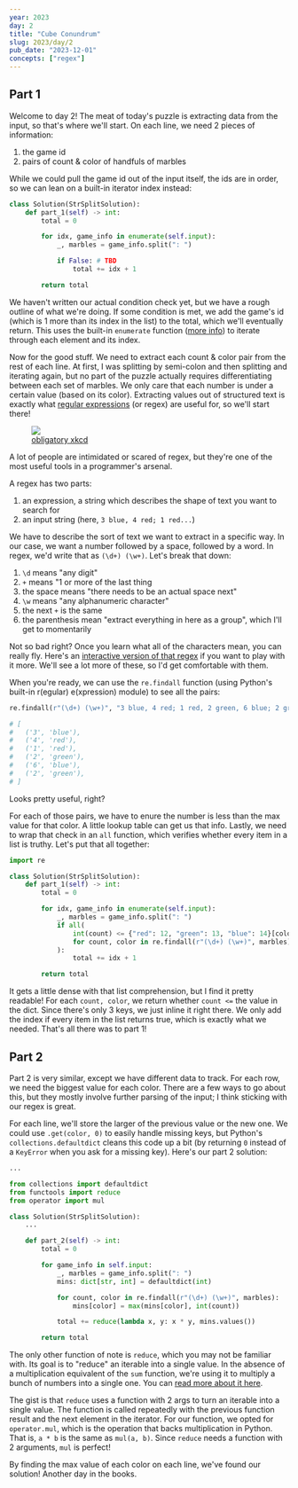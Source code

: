 ```yaml
---
year: 2023
day: 2
title: "Cube Conundrum"
slug: 2023/day/2
pub_date: "2023-12-01"
concepts: ["regex"]
---
```


## Part 1

Welcome to day 2! The meat of today's puzzle is extracting data from the input, so that's where we'll start. On each line, we need 2 pieces of information:

1. the game id
2. pairs of count & color of handfuls of marbles

While we could pull the game id out of the input itself, the ids are in order, so we can lean on a built-in iterator index instead:

```py
class Solution(StrSplitSolution):
    def part_1(self) -> int:
        total = 0

        for idx, game_info in enumerate(self.input):
            _, marbles = game_info.split(": ")

            if False: # TBD
                total += idx + 1

        return total
```

We haven't written our actual condition check yet, but we have a rough outline of what we're doing. If some condition is met, we add the game's id (which is 1 more than its index in the list) to the total, which we'll eventually return. This uses the built-in `enumerate` function ([more info](https://realpython.com/python-enumerate/)) to iterate through each element and its index.

Now for the good stuff. We need to extract each count & color pair from the rest of each line. At first, I was splitting by semi-colon and then splitting and iterating again, but no part of the puzzle actually requires differentiating between each set of marbles. We only care that each number is under a certain value (based on its color). Extracting values out of structured text is exactly what [regular expressions](https://realpython.com/regex-python/) (or regex) are useful for, so we'll start there!

<figure>
  <img src="https://imgs.xkcd.com/comics/perl_problems.png" />
  <figcaption><a href="https://xkcd.com/1171/">obligatory xkcd</a></figcaption>
</figure>

A lot of people are intimidated or scared of regex, but they're one of the most useful tools in a programmer's arsenal.

A regex has two parts:

1. an expression, a string which describes the shape of text you want to search for
2. an input string (here, `3 blue, 4 red; 1 red...`)

We have to describe the sort of text we want to extract in a specific way. In our case, we want a number followed by a space, followed by a word. In regex, we'd write that as `(\d+) (\w+)`. Let's break that down:

1. `\d` means "any digit"
2. `+` means "1 or more of the last thing
3. the space means "there needs to be an actual space next"
4. `\w` means "any alphanumeric character"
5. the next `+` is the same
6. the parenthesis mean "extract everything in here as a group", which I'll get to momentarily

Not so bad right? Once you learn what all of the characters mean, you can really fly. Here's an [interactive version of that regex](https://regex101.com/r/ujv6r7/1) if you want to play with it more. We'll see a lot more of these, so I'd get comfortable with them.

When you're ready, we can use the `re.findall` function (using Python's built-in r(egular) e(xpression) module) to see all the pairs:

```py
re.findall(r"(\d+) (\w+)", "3 blue, 4 red; 1 red, 2 green, 6 blue; 2 green")

# [
#   ('3', 'blue'),
#   ('4', 'red'),
#   ('1', 'red'),
#   ('2', 'green'),
#   ('6', 'blue'),
#   ('2', 'green'),
# ]
```

Looks pretty useful, right?

For each of those pairs, we have to enure the number is less than the max value for that color. A little lookup table can get us that info. Lastly, we need to wrap that check in an `all` function, which verifies whether every item in a list is truthy. Let's put that all together:

```py ins={1, 9-12}
import re

class Solution(StrSplitSolution):
    def part_1(self) -> int:
        total = 0

        for idx, game_info in enumerate(self.input):
            _, marbles = game_info.split(": ")
            if all(
                int(count) <= {"red": 12, "green": 13, "blue": 14}[color]
                for count, color in re.findall(r"(\d+) (\w+)", marbles)
            ):
                total += idx + 1

        return total
```

It gets a little dense with that list comprehension, but I find it pretty readable! For each `count, color`, we return whether `count <=` the value in the dict. Since there's only 3 keys, we just inline it right there. We only add the index if every item in the list returns true, which is exactly what we needed. That's all there was to part 1!

## Part 2

Part 2 is very similar, except we have different data to track. For each row, we need the biggest value for each color. There are a few ways to go about this, but they mostly involve further parsing of the input; I think sticking with our regex is great.

For each line, we'll store the larger of the previous value or the new one. We could use `.get(color, 0)` to easily handle missing keys, but Python's `collections.defaultdict` cleans this code up a bit (by returning `0` instead of a `KeyError` when you ask for a missing key). Here's our part 2 solution:

```py ins={3-5, 15,18,20}
...

from collections import defaultdict
from functools import reduce
from operator import mul

class Solution(StrSplitSolution):
    ...

    def part_2(self) -> int:
        total = 0

        for game_info in self.input:
            _, marbles = game_info.split(": ")
            mins: dict[str, int] = defaultdict(int)

            for count, color in re.findall(r"(\d+) (\w+)", marbles):
                mins[color] = max(mins[color], int(count))

            total += reduce(lambda x, y: x * y, mins.values())

        return total
```

The only other function of note is `reduce`, which you may not be familiar with. Its goal is to "reduce" an iterable into a single value. In the absence of a multiplication equivalent of the `sum` function, we're using it to multiply a bunch of numbers into a single one. You can [read more about it here](https://realpython.com/python-reduce-function/).

The gist is that `reduce` uses a function with 2 args to turn an iterable into a single value. The function is called repeatedly with the previous function result and the next element in the iterator. For our function, we opted for `operator.mul`, which is the operation that backs multiplication in Python. That is, `a * b` is the same as `mul(a, b)`. Since `reduce` needs a function with 2 arguments, `mul` is perfect!

By finding the max value of each color on each line, we've found our solution! Another day in the books.
